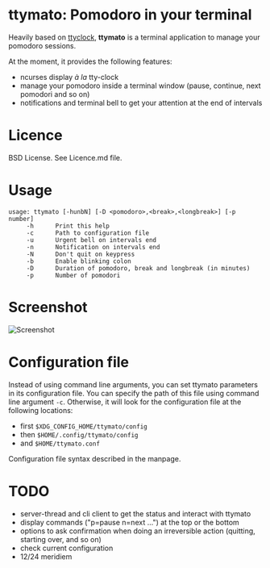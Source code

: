 # ttymato: Pomodoro in your terminal

Heavily based on [ttyclock](https://github.com/xorg62/tty-clock), **ttymato** is
a terminal application to manage your pomodoro sessions.

At the moment, it provides the following features:
* ncurses display *à la* tty-clock
* manage your pomodoro inside a terminal window (pause, continue, next pomodori
  and so on)
* notifications and terminal bell to get your attention at the end of intervals

# Licence
BSD License. See Licence.md file.

# Usage

	usage: ttymato [-hunbN] [-D <pomodoro>,<break>,<longbreak>] [-p number] 
		 -h 	 Print this help                                        
		 -c 	 Path to configuration file 							
		 -u 	 Urgent bell on intervals end                           
		 -n 	 Notification on intervals end                          
		 -N 	 Don't quit on keypress                                 
		 -b 	 Enable blinking colon                                  
		 -D 	 Duration of pomodoro, break and longbreak (in minutes) 
		 -p 	 Number of pomodori 

# Screenshot
![Screenshot](https://raw.github.com/driquet/ttymato/master/screenshots/screenshot_0.png)

# Configuration file
Instead of using command line arguments, you can set ttymato parameters in its
configuration file. You can specify the path of this file using command line
argument `-c`. Otherwise, it will look for the configuration file at the
following locations:
* first `$XDG_CONFIG_HOME/ttymato/config`
* then `$HOME/.config/ttymato/config`
* and `$HOME/ttymato.conf`

Configuration file syntax described in the manpage.

# TODO
* server-thread and cli client to get the status and interact with ttymato
* display commands ("p=pause n=next ...") at the top or the bottom
* options to ask confirmation when doing an irreversible action (quitting, starting over, and so on)
* check current configuration
* 12/24 meridiem

